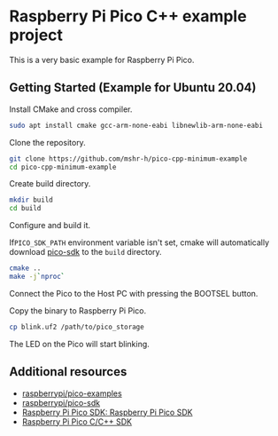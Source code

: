 # Raspberry Pi Pico C++ example project

This is a very basic example for Raspberry Pi Pico.

## Getting Started (Example for Ubuntu 20.04)

Install CMake and cross compiler.

```bash
sudo apt install cmake gcc-arm-none-eabi libnewlib-arm-none-eabi
```

Clone the repository.

```bash
git clone https://github.com/mshr-h/pico-cpp-minimum-example
cd pico-cpp-minimum-example
```

Create build directory.

```bash
mkdir build
cd build
```

Configure and build it.

If`PICO_SDK_PATH` environment variable isn't set, cmake will automatically download [pico-sdk](https://github.com/raspberrypi/pico-sdk) to the `build` directory.

```bash
cmake ..
make -j`nproc`
```

Connect the Pico to the Host PC with pressing the BOOTSEL button.

Copy the binary to Raspberry Pi Pico.

```bash
cp blink.uf2 /path/to/pico_storage
```

The LED on the Pico will start blinking.

## Additional resources

- [raspberrypi/pico-examples](https://github.com/raspberrypi/pico-examples)
- [raspberrypi/pico-sdk](https://github.com/raspberrypi/pico-sdk)
- [Raspberry Pi Pico SDK: Raspberry Pi Pico SDK](https://raspberrypi.github.io/pico-sdk-doxygen/)
- [Raspberry Pi Pico C/C++ SDK](https://datasheets.raspberrypi.org/pico/raspberry-pi-pico-c-sdk.pdf)
